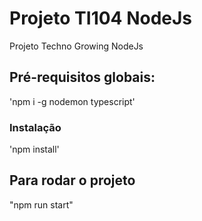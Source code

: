 # Projeto TI104 NodeJs
Projeto Techno Growing NodeJs

## Pré-requisitos globais:
'npm i -g nodemon typescript'

### Instalação
'npm install'

## Para rodar o projeto
"npm run start"